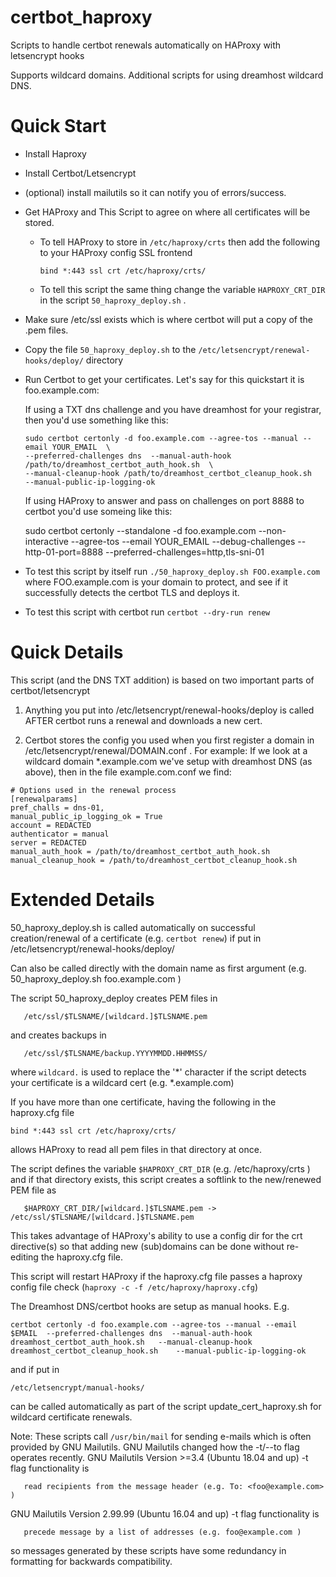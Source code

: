 # certbot_haproxy

Scripts to handle certbot renewals automatically on HAProxy with letsencrypt hooks

Supports wildcard domains. Additional scripts for using dreamhost wildcard DNS. 

# Quick Start 

* Install Haproxy

* Install Certbot/Letsencrypt

* (optional) install mailutils so it can notify you of errors/success. 

* Get HAProxy and This Script to agree on where all certificates will be stored. 

  * To tell HAProxy to store in `/etc/haproxy/crts` then add the following to your HAProxy config SSL frontend

        bind *:443 ssl crt /etc/haproxy/crts/

   * To tell this script the same thing  change the variable `HAPROXY_CRT_DIR` in the script `50_haproxy_deploy.sh` .
 
* Make sure /etc/ssl exists which is where certbot will put a copy of the .pem files. 

* Copy the file `50_haproxy_deploy.sh` to the `/etc/letsencrypt/renewal-hooks/deploy/` directory

* Run Certbot to get your certificates. Let's say for this quickstart it is foo.example.com:
  
  If using a TXT dns challenge and you have dreamhost for your registrar, then you'd use something like this:

      sudo certbot certonly -d foo.example.com --agree-tos --manual --email YOUR_EMAIL  \
      --preferred-challenges dns  --manual-auth-hook /path/to/dreamhost_certbot_auth_hook.sh  \
      --manual-cleanup-hook /path/to/dreamhost_certbot_cleanup_hook.sh    --manual-public-ip-logging-ok

  If using HAProxy to answer and pass on challenges on port 8888 to certbot you'd use someing like this:

    sudo certbot certonly --standalone -d  foo.example.com --non-interactive --agree-tos --email YOUR_EMAIL --debug-challenges  --http-01-port=8888 --preferred-challenges=http,tls-sni-01


* To test this script by itself run `./50_haproxy_deploy.sh FOO.example.com` where FOO.example.com is your domain to protect, and see if it successfully detects the certbot TLS and deploys it. 

* To test this script with certbot run `certbot --dry-run renew`

# Quick Details
  
This script (and the DNS TXT addition) is based on two important parts of certbot/letsencrypt

1. Anything you put into /etc/letsencrypt/renewal-hooks/deploy is called AFTER certbot
runs a renewal and downloads a new cert. 

2. Certbot stores the config you used when you first register a domain in /etc/letsencrypt/renewal/DOMAIN.conf .
For example: If we look at a wildcard domain *.example.com we've setup with dreamhost DNS (as above), then
in the file example.com.conf we find:
```
# Options used in the renewal process
[renewalparams]
pref_challs = dns-01,
manual_public_ip_logging_ok = True
account = REDACTED
authenticator = manual
server = REDACTED
manual_auth_hook = /path/to/dreamhost_certbot_auth_hook.sh
manual_cleanup_hook = /path/to/dreamhost_certbot_cleanup_hook.sh
```

# Extended Details


50_haproxy_deploy.sh is called automatically on successful creation/renewal of a
certificate (e.g. `certbot renew`) if put in /etc/letsencrypt/renewal-hooks/deploy/

Can also be called directly with the domain name as first argument 
(e.g. 50_haproxy_deploy.sh foo.example.com )

The script 50_haproxy_deploy creates PEM files in 
```
   /etc/ssl/$TLSNAME/[wildcard.]$TLSNAME.pem
```
and creates backups in 
```
   /etc/ssl/$TLSNAME/backup.YYYYMMDD.HHMMSS/
```
where `wildcard.` is used to replace the '\*' character if the script detects your certificate is a wildcard cert (e.g. \*.example.com) 

If you have more than one certificate, having the following in the haproxy.cfg file

   `bind *:443 ssl crt /etc/haproxy/crts/`

allows HAProxy to read all pem files in that directory at once. 

The script defines the variable `$HAPROXY_CRT_DIR` (e.g. /etc/haproxy/crts ) 
and if that directory exists, this script creates a softlink to the new/renewed PEM file
as
```
   $HAPROXY_CRT_DIR/[wildcard.]$TLSNAME.pem -> /etc/ssl/$TLSNAME/[wildcard.]$TLSNAME.pem
```

This takes advantage of HAProxy's ability to use a config dir for the crt directive(s)
so that adding new (sub)domains can be done without re-editing the haproxy.cfg file.


This script will restart HAProxy if the haproxy.cfg file passes a haproxy config file
check (`haproxy -c -f /etc/haproxy/haproxy.cfg`) 


The Dreamhost DNS/certbot hooks are setup as manual hooks. E.g. 

`certbot certonly -d foo.example.com --agree-tos --manual --email $EMAIL  --preferred-challenges dns  --manual-auth-hook dreamhost_certbot_auth_hook.sh   --manual-cleanup-hook dreamhost_certbot_cleanup_hook.sh    --manual-public-ip-logging-ok` 

and if put in 

   `/etc/letsencrypt/manual-hooks/` 

can be called automatically as part of the script update_cert_haproxy.sh
for wildcard certificate renewals. 


Note:
These scripts call `/usr/bin/mail` for sending e-mails which is often provided by GNU Mailutils. GNU Mailutils changed how the -t/--to flag operates recently. 
GNU Mailutils Version >=3.4 (Ubuntu 18.04 and up) -t flag functionality is 
```
   read recipients from the message header (e.g. To: <foo@example.com> )
```
GNU Mailutils Version 2.99.99 (Ubuntu 16.04 and up) -t flag functionality is 
```
   precede message by a list of addresses (e.g. foo@example.com )
```
so messages generated by these scripts have some redundancy in formatting for backwards compatibility. 
